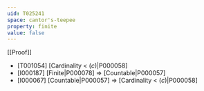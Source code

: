 ```yaml
---
uid: T025241
space: cantor's-teepee
property: finite
value: false
---
```

[[Proof]]

* [T001054] [Cardinality < $\mathfrak(c)$|P000058]
* [I000187] [Finite|P000078] => [Countable|P000057]
* [I000067] [Countable|P000057] => [Cardinality < $\mathfrak(c)$|P000058]


